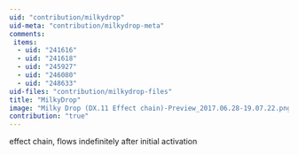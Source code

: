 ```yaml
---
uid: "contribution/milkydrop"
uid-meta: "contribution/milkydrop-meta"
comments: 
 items: 
  - uid: "241616"
  - uid: "241618"
  - uid: "245927"
  - uid: "246080"
  - uid: "248633"
uid-files: "contribution/milkydrop-files"
title: "MilkyDrop"
image: "Milky Drop (DX.11 Effect chain)-Preview_2017.06.28-19.07.22.png"
contribution: "true"
---
```


effect chain, flows indefinitely after initial activation